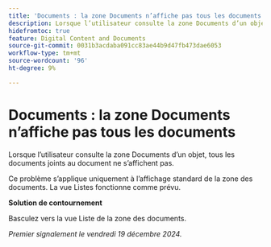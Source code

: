 ```yaml
---
title: 'Documents : la zone Documents n’affiche pas tous les documents'
description: Lorsque l’utilisateur consulte la zone Documents d’un objet, tous les documents joints au document ne s’affichent pas. Une solution de contournement est disponible.
hidefromtoc: true
feature: Digital Content and Documents
source-git-commit: 0031b3acdaba091cc83ae44b9d47fb473dae6053
workflow-type: tm+mt
source-wordcount: '96'
ht-degree: 9%

---
```



# Documents : la zone Documents n’affiche pas tous les documents

Lorsque l’utilisateur consulte la zone Documents d’un objet, tous les documents joints au document ne s’affichent pas.

Ce problème s’applique uniquement à l’affichage standard de la zone des documents. La vue Listes fonctionne comme prévu.

**Solution de contournement**

Basculez vers la vue Liste de la zone des documents.

_Premier signalement le vendredi 19 décembre 2024._
